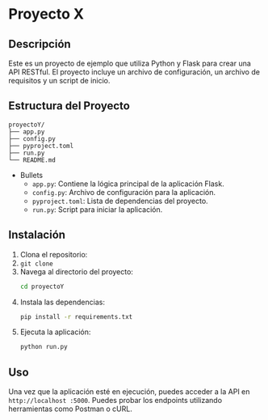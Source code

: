 # Proyecto X

## Descripción
Este es un proyecto de ejemplo que utiliza Python y Flask para crear una API RESTful. El proyecto incluye un archivo de configuración, un archivo de requisitos y un script de inicio.

## Estructura del Proyecto
```
proyectoY/
├── app.py
├── config.py
├── pyproject.toml
├── run.py
└── README.md
```

- Bullets
    - `app.py`: Contiene la lógica principal de la aplicación Flask.
    - `config.py`: Archivo de configuración para la aplicación.
    - `pyproject.toml`: Lista de dependencias del proyecto.
    - `run.py`: Script para iniciar la aplicación.

## Instalación
1. Clona el repositorio:
2. `git clone`
3. Navega al directorio del proyecto:
   ```bash
   cd proyectoY
   ```
4. Instala las dependencias:
    ```bash
    pip install -r requirements.txt
    ```
5. Ejecuta la aplicación:
    ```bash
    python run.py
    ```

## Uso
Una vez que la aplicación esté en ejecución, puedes acceder a la API en `http://localhost
:5000`. Puedes probar los endpoints utilizando herramientas como Postman o cURL.



